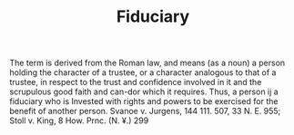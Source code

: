 ---
title: Fiduciary
letter: F
permalink: "/definitions/bld-fiduciary.html"
body: The term is derived from the Roman law, and means (as a noun) a person holding
  the character of a trustee, or a character analogous to that of a trustee, in respect
  to the trust and confidence involved in it and the scrupulous good faith and can-dor
  which it requires. Thus, a person ij a fiduciary who is Invested with rights and
  powers to be exercised for the benefit of another person. Svanoe v. Jurgens, 144
  111. 507, 33 N. E. 955; Stoll v. King, 8 How. Prnc. (N. ¥.) 299
published_at: '2018-07-07'
source: Black's Law Dictionary 2nd Ed (1910)
layout: post
---